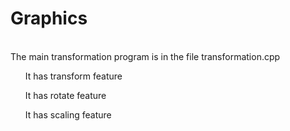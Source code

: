 # Graphics
<br>
The main transformation program is in the file transformation.cpp
<br>
<ul>It has transform feature</ul>
<ul>It has rotate feature</ul>
<ul>It has scaling feature</ul>
